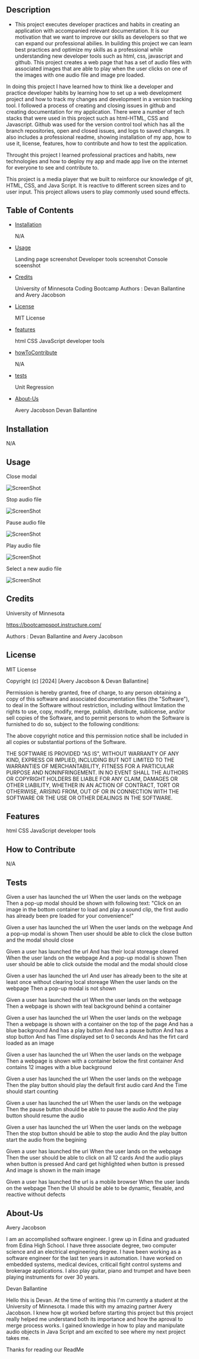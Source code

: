 # <Sound Board>

## Description

- This project executes developer practices and habits in creating an application with accompanied relevant documentation. It is our motivation that we want to improve our skills as developers so that we can expand our professional abilies. In building this project we can learn best practices and optimize my skills as a professional while understanding new 
developer tools such as html, css, javascript and github. This project creates a web page that has a set of audio files with associated images that are able to play when the user clicks on one of the images with one audio file and image pre loaded. 


In doing this project I have learned how to think like a developer and practice developer habits by learning how to set up a web development project and how to track my changes and development in a version tracking tool. I followed a process of creating and closing issues in github and creating documentation for my application. There were a number of tech stacks that were used in this project such as html-HTML, CSS and Javascript. Github was used for the version control tool which has all the branch repositories, open and closed issues, and logs to saved changes. It also includes a professional readme, showing installation of my app, how to use it, license, features, how to contribute and how to test the application.  

Throught this project I learned professional practices and habits, new technologies and how to deploy my app and made app live on the internet for everyone to see and contribute to.  

This project is a media player that we built to reinforce our knowledge of git, HTML, CSS, and Java Script. It is reactive to different screen sizes and to user input. This project allows users to play commonly used sound effects. 


## Table of Contents 

- [Installation](#installation)

    N/A

- [Usage](#usage)

    Landing page screenshot 
    Developer tools screenshot
    Console sceenshot 

- [Credits](#credits)

    University of Minnesota Coding Bootcamp
    Authors : Devan Ballantine and Avery Jacobson

- [License](#license)
    
    MIT License

- [features](#features)

    html
    CSS
    JavaScript
    developer tools

- [howToContribute](#howToContribute)

    N/A

- [tests](#tests)

    Unit
    Regression 

- [About-Us](#about-Us)

    Avery Jacobson
    Devan Ballantine

## Installation

N/A

## Usage

Close modal

![ScreenShot](./assets/images/closeModal.png)

Stop audio file

![ScreenShot](./assets/images/clickStop.png)

Pause audio file

![ScreenShot](./assets/images/clickPause.png)

Play audio file

![ScreenShot](./assets/images/clickPlay.png)

Select a new audio file 

![ScreenShot](./assets/images/clickAudio.png)


## Credits

University of Minnesota

https://bootcampspot.instructure.com/

Authors : Devan Ballantine and Avery Jacobson

## License


MIT License

Copyright (c) [2024] [Avery Jacobson & Devan Ballantine]

Permission is hereby granted, free of charge, to any person obtaining a copy
of this software and associated documentation files (the "Software"), to deal
in the Software without restriction, including without limitation the rights
to use, copy, modify, merge, publish, distribute, sublicense, and/or sell
copies of the Software, and to permit persons to whom the Software is
furnished to do so, subject to the following conditions:

The above copyright notice and this permission notice shall be included in all
copies or substantial portions of the Software.

THE SOFTWARE IS PROVIDED "AS IS", WITHOUT WARRANTY OF ANY KIND, EXPRESS OR
IMPLIED, INCLUDING BUT NOT LIMITED TO THE WARRANTIES OF MERCHANTABILITY,
FITNESS FOR A PARTICULAR PURPOSE AND NONINFRINGEMENT. IN NO EVENT SHALL THE
AUTHORS OR COPYRIGHT HOLDERS BE LIABLE FOR ANY CLAIM, DAMAGES OR OTHER
LIABILITY, WHETHER IN AN ACTION OF CONTRACT, TORT OR OTHERWISE, ARISING FROM,
OUT OF OR IN CONNECTION WITH THE SOFTWARE OR THE USE OR OTHER DEALINGS IN THE
SOFTWARE.


## Features

html
CSS
JavaScript
developer tools

## How to Contribute

N/A

## Tests

Given a user has launched the url
When the user lands on the webpage
Then a pop-up modal should be shown with following text:
"Click on an image in the bottom container to load and play a sound clip, the first audio has already been pre loaded for your convenience!"

Given a user has launched the url
When the user lands on the webpage
And a pop-up modal is shown 
Then user should be able to click the close button and the modal should close

Given a user has launched the url 
And has their local storeage cleared
When the user lands on the webpage
And a pop-up modal is shown 
Then user should be able to click outside the modal and the modal should close

Given a user has launched the url 
And user has already been to the site at least once without clearing local storeage
When the user lands on the webpage
Then a pop-up modal is not shown

Given a user has launched the url 
When the user lands on the webpage
Then a webpage is shown with teal background behind a container 

Given a user has launched the url 
When the user lands on the webpage
Then a webpage is shown with a container on the top of the page
And has a blue background
And has a play button
And has a pause button
And has a stop button
And has Time displayed set to 0 seconds
And has the firt card loaded as an image

Given a user has launched the url 
When the user lands on the webpage
Then a webpage is shown with a container below the first container
And contains 12 images with a blue background

Given a user has launched the url 
When the user lands on the webpage
Then the play button should play the default first audio card
And the Time should start counting

Given a user has launched the url 
When the user lands on the webpage
Then the pause button should be able to pause the audio 
And the play button should resume the audio

Given a user has launched the url 
When the user lands on the webpage
Then the stop button should be able to stop the audio 
And the play button start the audio from the begining 

Given a user has launched the url 
When the user lands on the webpage
Then the user should be able to click on all 12 cards 
And the audio plays when button is pressed
And card get highlighted when button is pressed 
And image is shown in the main image


Given a user has launched the url is a mobile browser
When the user lands on the webpage
Then the UI should be able to be dynamic, flexable, and reactive without defects 

## About-Us

Avery Jacobson

I am an accomplished software engineer. I grew up in Edina and graduated from Edina High School. I have three associate degree, two computer science and an electrical engineering degree. I have been working as a software engineer for the last ten years in automation. I have worked on embedded systems, medical devices, criticail fight control systems and brokerage applications. I also play guitar, piano and trumpet and have been playing instruments for over 30 years. 

Devan Ballantine

Hello this is Devan. At the time of writing this I'm currently a student at the University of Minnesota. I made this with my amazing partner Avery Jacobson. I knew how git worked before starting this project but this project really helped me understand both its importance and how the aproval to merge process works. I gained knowledge in how to play and manipulate audio objects in Java Script and am excited to see where my next project takes me.


Thanks for reading our ReadMe

